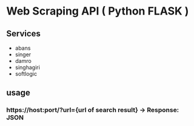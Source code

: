 # Web Scraping API ( Python FLASK )

## Services
- abans
- singer
- damro
- singhagiri
- softlogic

## usage

### https://host:port/<service>?url={url of search result} -> Response: JSON
